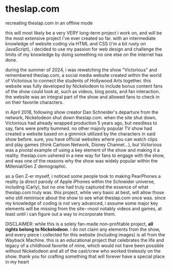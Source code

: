 # theslap.com
recreating theslap.com in an offline mode

this will most likely be a very VERY long-term project i work on, and will be the most extensive project i've ever created so far. with an intermediate knowledge of website coding via HTML and CSS (i'm a bit rusty on JavaScript), i decided to use my passion for web design and challenge the limits of my knowledge by doing something no one else on the internet has done.

during the summer of 2024, i was rewatching the show "Victorious" and remembered theslap.com, a social media website created within the world of Victorious to connect the students of Hollywood Arts together. this website was fully developed by Nickelodeon to include bonus content fans of the show could look at, such as videos, blog posts, and fan interaction. the website was an integral part of the show and allowed fans to check in on their favorite characters.

in April 2018, following show creator Dan Schneider's departure from the network, Nickelodeon shut down theslap.com. when the site shut down, Victorious had already wrapped production 5 years ago, but needless to say, fans were pretty bummed. no other majorly popular TV show had created a website based on a gimmick utilized by the characters in said show before. sure, you have official websites where you can watch clips and play games (think Cartoon Network, Disney Channel...), but Victorious was a pivotal example of using a key element of the show and making it a reality. theslap.com ushered in a new way for fans to engage with the show, and was one of the reasons why the show was widely popular within the Millenial/Gen Z demographic.

as a Gen Z-er myself, i noticed some people took to making PearPhones a reality (a direct parody of Apple iPhones within the Schneider universe, including iCarly), but no one had truly captured the essence of what theslap.com truly was. this project, while very basic at best, will allow those who still reminisce about the show to see what theslap.com once was. since my knowledge of coding is not very advanced, i assume some major key elements will be missing from the site--most notably videos and games, at least until i can figure out a way to incorporate them.

DISCLAIMER: while this is a solely fan-made non-profitable project, **all rights belong to Nickelodeon**. i do not claim any elements from the show, and every piece i collected for this website (including images) is all from the Wayback Machine. this is an educational project that celebrates the life and legacy of a childhood favorite of mine, which would not have been possible without Nickelodeon and all of the cast/crew who worked tirelessly on the show. thank you for crafting something that will forever have a special place in my heart
